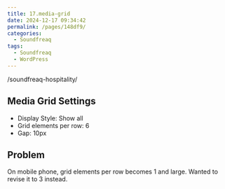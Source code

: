 ```yaml
---
title: 17.media-grid
date: 2024-12-17 09:34:42
permalink: /pages/148df9/
categories: 
  - Soundfreaq
tags: 
  - Soundfreaq
  - WordPress
---
```

/soundfreaq-hospitality/

## Media Grid Settings

- Display Style: Show all
- Grid elements per row: 6
- Gap: 10px

## Problem

On mobile phone, grid elements per row becomes 1 and large. Wanted to revise it to 3 instead.
